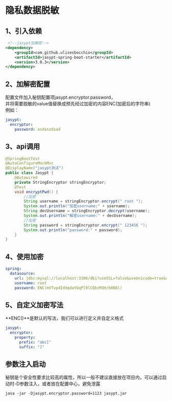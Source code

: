 # 隐私数据脱敏

## 1、引入依赖

```xml
 <!--jasypt加解密-->
<dependency>
    <groupId>com.github.ulisesbocchio</groupId>
    <artifactId>jasypt-spring-boot-starter</artifactId>
    <version>3.0.3</version>
</dependency>
```

## 2、加解密配置

配置文件加入秘钥配置项jasypt.encryptor.password，  
并将需要脱敏的value值替换成预先经过加密的内容ENC(加密后的字符串)  
例如：

```yaml
jasypt:
  encryptor:
    password: asdaszdsad
```

## 3、api调用

```java
@SpringBootTest
@AutoConfigureMockMvc
@DisplayName("jasypt测试")
public class Jasypt {
    @Autowired
    private StringEncryptor stringEncryptor;
    @Test
    void encryptPwd() {
        //加密
        String username = stringEncryptor.encrypt(" root ");
        System.out.println("加密username:" + username);
        String decUsername = stringEncryptor.decrypt(username);
        System.out.println("解密username:" + decUsername);
        //加密
        String password = stringEncryptor.encrypt(" 123456 ");
        System.out.println("password:" + password);
    }
}
```

## 4、使用加密

```yaml
spring:
  datasource:
    url: jdbc:mysql://localhost:3306/db1?useSSL=false&useUnicode=true&characterEncoding=UTF-8&autoReconnect=true&ze oDateTimeBehavior=convertToNull&serverTimezone=Asia/Shanghai
    username: root
    password: ENC(mVTvp4IddqdaYGqPl9lCQbzM3H/b0B6l)
```

## 5、自定义加密写法

**ENC()**是默认的写法，我们可以进行定义并自定义格式

```yaml
jasypt:
  encryptor:
    property:
      prefix: "abc["
      suffix: "]"
```

## 参数注入启动

秘钥是个安全性要求比较高的属性，所以一般不建议直接放在项目内，可以通过启动时-D参数注入，或者放在配置中心，避免泄露

```shell
java -jar -Djasypt.encryptor.password=1123 jasypt.jar
```